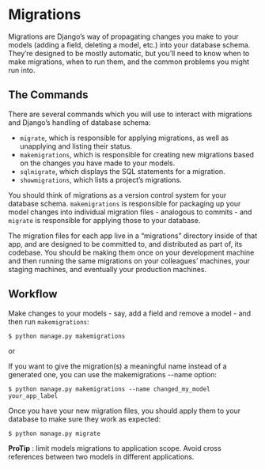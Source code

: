 # Migrations

Migrations are Django’s way of propagating changes you make to your models (adding a field, deleting a model, etc.) into your database schema. They’re designed to be mostly automatic, but you’ll need to know when to make migrations, when to run them, and the common problems you might run into.

## The Commands

There are several commands which you will use to interact with migrations and Django’s handling of database schema:

- `migrate`, which is responsible for applying migrations, as well as unapplying and listing their status.
- `makemigrations`, which is responsible for creating new migrations based on the changes you have made to your models.
- `sqlmigrate`, which displays the SQL statements for a migration.
- `showmigrations`, which lists a project’s migrations.

You should think of migrations as a version control system for your database schema. `makemigrations` is responsible for packaging up your model changes into individual migration files - analogous to commits - and `migrate` is responsible for applying those to your database.

The migration files for each app live in a “migrations” directory inside of that app, and are designed to be committed to, and distributed as part of, its codebase. You should be making them once on your development machine and then running the same migrations on your colleagues’ machines, your staging machines, and eventually your production machines.

## Workflow

Make changes to your models - say, add a field and remove a model - and then run `makemigrations`:

```sh
$ python manage.py makemigrations
```

or

If you want to give the migration(s) a meaningful name instead of a generated one, you can use the makemigrations --name option:

    $ python manage.py makemigrations --name changed_my_model your_app_label

Once you have your new migration files, you should apply them to your database to make sure they work as expected:

    $ python manage.py migrate

**ProTip** : limit models migrations to application scope. Avoid cross references between two models in different applications.
